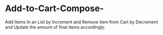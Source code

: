 # Add-to-Cart-Compose-
Add Items In an List by Increment and Remove item from Cart by Decrement and Update the amount of final items accordingly.

